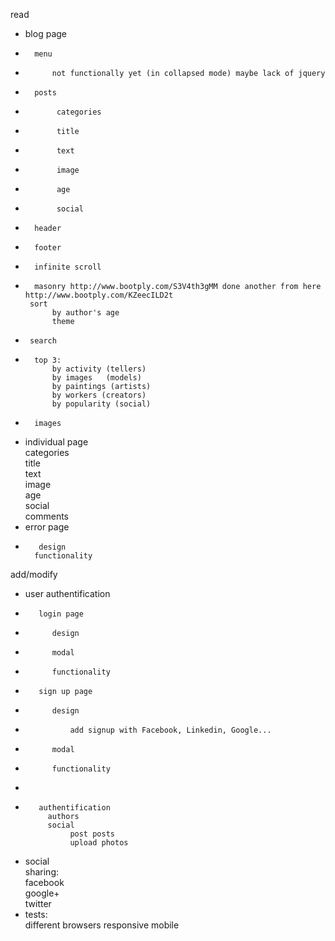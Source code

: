 read
-   blog page                           
-       menu                            
-           not functionally yet (in collapsed mode) maybe lack of jquery
+       posts                           
+            categories                  
+            title                       
+            text                        
+            image                      
+            age                         
+            social                      
+       header                          
+       footer                          
-       infinite scroll                      
+       masonry http://www.bootply.com/S3V4th3gMM done another from here http://www.bootply.com/KZeecILD2t
       sort
            by author's age             
            theme                       
-      search                         
-       top 3:                  
            by activity (tellers)      
            by images   (models)      
            by paintings (artists)    
            by workers (creators)        
            by popularity (social)    
+       images                          
-    individual page                    
            categories                 
            title                       
            text                       
            image                      
            age                         
            social                      
            comments                    
-    error page                         
+        design                         
        functionality                  
add/modify
-    user authentification              
-        login page
+           design
+           modal
-           functionality
-        sign up page
+           design
-               add signup with Facebook, Linkedin, Google...
+           modal
-           functionality
-           
-        authentification               
           authors                     
           social                                
                post posts                  
                upload photos               
-    social                             
            sharing:                    
                facebook               
                google+                 
                twitter                
-    tests:                            
        different browsers
        responsive
        mobile